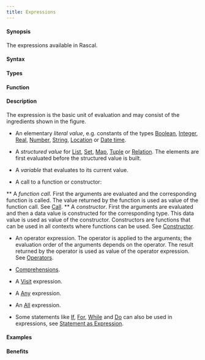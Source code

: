 ```yaml
---
title: Expressions
---
```


#### Synopsis

The expressions available in Rascal.

#### Syntax

#### Types

#### Function

#### Description

The expression is the basic unit of evaluation and may consist of the ingredients shown in the figure.

*  An elementary _literal value_, e.g. constants of the types [Boolean](/Rascal/Expressions/Values/Boolean), [Integer](/Rascal/Expressions/Values/Integer), [Real](/Rascal/Expressions/Values/Real), 
  [Number](/Rascal/Expressions/Values/Number), [String](/Rascal/Expressions/Values/String), [Location](/Rascal/Expressions/Values/Location) or [Date time](/Rascal/Expressions/Values/DateTime).

*  A _structured value_ for [List](/Rascal/Expressions/Values/List), [Set](/Rascal/Expressions/Values/Set), [Map](/Rascal/Expressions/Values/Map), [Tuple](/Rascal/Expressions/Values/Tuple) or [Relation](/Rascal/Expressions/Values/Relation). 
  The elements are first evaluated before the structured value is built.

*  A _variable_ that evaluates to its current value.

*  A call to a function or constructor:

**  A _function call_. First the arguments are evaluated and the corresponding function is called. 
     The value returned by the function is used as value of the function call. See [Call](/Rascal/Expressions/Call).
**  A _constructor_. First the arguments are evaluated and then a data value is constructed for the 
     corresponding type. This data value is used as value of the constructor. 
     Constructors are functions that can be used in all contexts where functions can be used. See [Constructor](/Rascal/Expressions/Values/Constructor).

*  An operator expression. The operator is applied to the arguments; the evaluation order of the arguments depends 
  on the operator. The result returned by the operator is used as value of the operator expression.  See [Operators](/Rascal/Expressions/Operators).

*  [Comprehensions](/Rascal/Expressions/Comprehensions).

*  A [Visit](/Rascal/Expressions/Visit) expression.

*  A [Any](/Rascal/Expressions/Values/Boolean/Any) expression.

*  An [All](/Rascal/Expressions/Values/Boolean/All) expression.

*  Some statements like [If](/Rascal/Statements/If), [For](/Rascal/Statements/For), [While](/Rascal/Statements/While) and [Do](/Rascal/Statements/Do) can also be used in expressions, see [Statement as Expression](/Rascal/Expressions/StatementAsExpression).

#### Examples

#### Benefits


